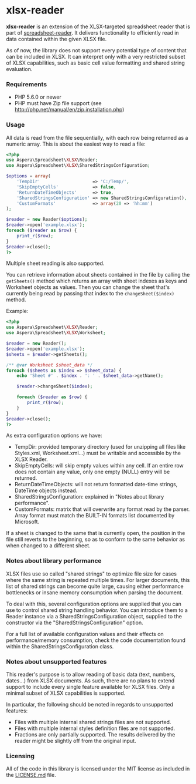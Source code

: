 # xlsx-reader

__xlsx-reader__ is an extension of the XLSX-targeted spreadsheet reader that is part of [spreadsheet-reader](https://github.com/nuovo/spreadsheet-reader).
It delivers functionality to efficiently read in data contained within the given XLSX file.

As of now, the library does not support every potential type of content that can be included in XLSX. It can interpret only with a
very restricted subset of XLSX capabilities, such as basic cell value formatting and shared string evaluation.

### Requirements
*  PHP 5.6.0 or newer
*  PHP must have Zip file support (see <http://php.net/manual/en/zip.installation.php>)

### Usage

All data is read from the file sequentially, with each row being returned as a numeric array.
This is about the easiest way to read a file:

```php
<?php
use Aspera\Spreadsheet\XLSX\Reader;
use Aspera\Spreadsheet\XLSX\SharedStringsConfiguration;

$options = array(
    'TempDir'                    => 'C:/Temp/',
    'SkipEmptyCells'             => false,
    'ReturnDateTimeObjects'      => true,
    'SharedStringsConfiguration' => new SharedStringsConfiguration(),
    'CustomFormats'              => array(20 => 'hh:mm')
);

$reader = new Reader($options);
$reader->open('example.xlsx');
foreach ($reader as $row) {
    print_r($row);
}
$reader->close();
?>
```

Multiple sheet reading is also supported.

You can retrieve information about sheets contained in the file by calling the `getSheets()` method which returns an array with
sheet indexes as keys and Worksheet objects as values. Then you can change the sheet that's currently being read by passing that index
to the `changeSheet($index)` method.

Example:

```php
<?php
use Aspera\Spreadsheet\XLSX\Reader;
use Aspera\Spreadsheet\XLSX\Worksheet;

$reader = new Reader();
$reader->open('example.xlsx');
$sheets = $reader->getSheets();

/** @var Worksheet $sheet_data */
foreach ($sheets as $index => $sheet_data) {
    echo 'Sheet #' . $index . ': ' . $sheet_data->getName();

    $reader->changeSheet($index);

    foreach ($reader as $row) {
        print_r($row);
    }
}
$reader->close();
?>
```

As extra configuration options we have:
- TempDir: provided temporary directory (used for unzipping all files like Styles.xml, Worksheet.xml...) must be writable and accessible by the XLSX Reader. 
- SkipEmptyCells: will skip empty values within any cell. If an entire row does not contain any value, only one empty (NULL) entry will be returned. 
- ReturnDateTimeObjects: will not return formatted date-time strings, DateTime objects instead.
- SharedStringsConfiguration: explained in "Notes about library performance".
- CustomFormats: matrix that will overwrite any format read by the parser. Array format must match the BUILT-IN formats list documented by Microsoft.

If a sheet is changed to the same that is currently open, the position in the file still reverts to the beginning, so as to conform
to the same behavior as when changed to a different sheet.

### Notes about library performance
XLSX files use so called "shared strings" to optimize file size for cases where the same string is repeated multiple times.
For larger documents, this list of shared strings can become quite large, causing either performance bottlenecks or
insane memory consumption when parsing the document.

To deal with this, several configuration options are supplied that you can use to control shared string handling behavior.
You can introduce them to a Reader instance via a SharedStringsConfiguration object, supplied to the constructor via the 
"SharedStringsConfiguration" option.

For a full list of available configuration values and their effects on performance/memory consumption, check the
code documentation found within the SharedStringsConfiguration class.

### Notes about unsupported features
This reader's purpose is to allow reading of basic data (text, numbers, dates...) from XLSX documents. As such,
there are no plans to extend support to include every single feature available for XLSX files. Only a minimal
subset of XLSX capabilities is supported.

In particular, the following should be noted in regards to unsupported features:
- Files with multiple internal shared strings files are not supported.
- Files with multiple internal styles definition files are not supported.
- Fractions are only partially supported. The results delivered by the reader might be slightly off from the original input.

### Licensing
All of the code in this library is licensed under the MIT license as included in the [LICENSE.md](LICENSE.md) file.